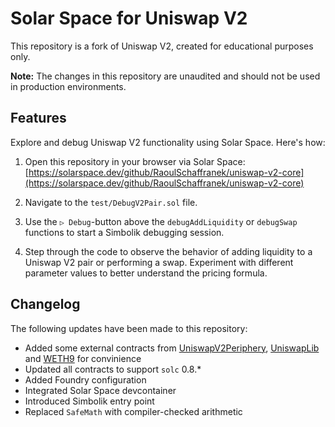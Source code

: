 # Solar Space for Uniswap V2

This repository is a fork of Uniswap V2, created for educational purposes only. 

**Note:** The changes in this repository are unaudited and should not be used in production environments.

## Features

Explore and debug Uniswap V2 functionality using Solar Space. Here's how:

1. Open this repository in your browser via Solar Space:  
    [https://solarspace.dev/github/RaoulSchaffranek/uniswap-v2-core](https://solarspace.dev/github/RaoulSchaffranek/uniswap-v2-core)

2. Navigate to the `test/DebugV2Pair.sol` file.

3. Use the `▷ Debug`-button above the `debugAddLiquidity` or `debugSwap` functions to start a Simbolik debugging session.

4. Step through the code to observe the behavior of adding liquidity to a Uniswap V2 pair or performing a swap. Experiment with different parameter values to better understand the pricing formula.

## Changelog

The following updates have been made to this repository:

- Added some external contracts from [UniswapV2Periphery](https://github.com/Uniswap/v2-periphery), [UniswapLib](https://github.com/Uniswap/solidity-lib) and [WETH9](https://github.com/gnosis/canonical-weth) for convinience
- Updated all contracts to support `solc` 0.8.*
- Added Foundry configuration
- Integrated Solar Space devcontainer
- Introduced Simbolik entry point
- Replaced `SafeMath` with compiler-checked arithmetic
